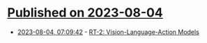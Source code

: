 # [Published on 2023-08-04](index.md)

* [2023-08-04, 07:09:42](https://lobste.rs/s/vb0e5k/rt_2_vision_language_action_models) - [RT-2: Vision-Language-Action Models](https://robotics-transformer2.github.io/)
